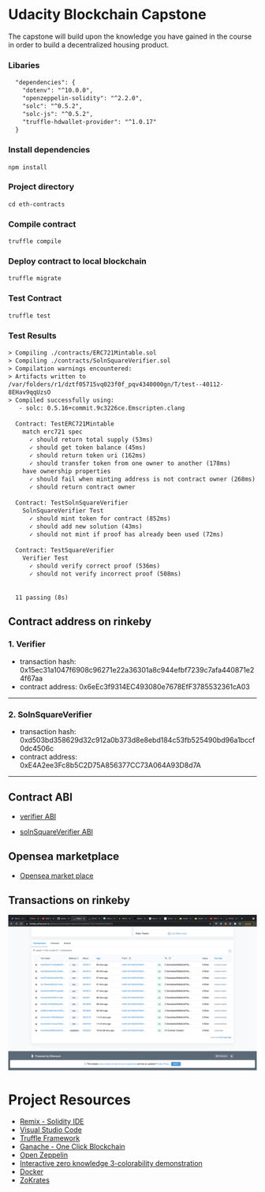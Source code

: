 # Udacity Blockchain Capstone

The capstone will build upon the knowledge you have gained in the course in order to build a decentralized housing product.

### Libaries

```
  "dependencies": {
    "dotenv": "^10.0.0",
    "openzeppelin-solidity": "^2.2.0",
    "solc": "^0.5.2",
    "solc-js": "^0.5.2",
    "truffle-hdwallet-provider": "^1.0.17"
  }
```

### Install dependencies

```
npm install
```

### Project directory

```
cd eth-contracts
```

### Compile contract

```
truffle compile
```

### Deploy contract to local blockchain

```
truffle migrate
```

### Test Contract

```
truffle test
```

### Test Results

```
> Compiling ./contracts/ERC721Mintable.sol
> Compiling ./contracts/SolnSquareVerifier.sol
> Compilation warnings encountered:
> Artifacts written to /var/folders/r1/dztf05715vq023f0f_pqv4340000gn/T/test--40112-8EHav9qqUzsO
> Compiled successfully using:
   - solc: 0.5.16+commit.9c3226ce.Emscripten.clang

  Contract: TestERC721Mintable
    match erc721 spec
      ✓ should return total supply (53ms)
      ✓ should get token balance (45ms)
      ✓ should return token uri (162ms)
      ✓ should transfer token from one owner to another (178ms)
    have ownership properties
      ✓ should fail when minting address is not contract owner (268ms)
      ✓ should return contract owner

  Contract: TestSolnSquareVerifier
    SolnSquareVerifier Test
      ✓ should mint token for contract (852ms)
      ✓ should add new solution (43ms)
      ✓ should not mint if proof has already been used (72ms)

  Contract: TestSquareVerifier
    Verifier Test
      ✓ should verify correct proof (536ms)
      ✓ should not verify incorrect proof (508ms)


  11 passing (8s)
```

## Contract address on rinkeby

### 1. Verifier

- transaction hash: 0x15ec31a1047f6908c96271e22a36301a8c944efbf7239c7afa440871e24f67aa
- contract address: 0x6eEc3f9314EC493080e7678EfF3785532361cA03

---

### 2. SolnSquareVerifier

- transaction hash: 0xd503bd358629d32c912a0b373d8e8ebd184c53fb525490bd96a1bccf0dc4506c
- contract address: 0xE4A2ee3Fc8b5C2D75A856377CC73A064A93D8d7A

---

## Contract ABI

- [verifier ABI](https://github.com/lavikara/real-estate-marketplace/blob/master/eth-contracts/artefacts/verifier.json)

- [solnSquareVerifier ABI](https://github.com/lavikara/real-estate-marketplace/blob/master/eth-contracts/artefacts/solnSquareVerifier.json)

## Opensea marketplace

- [Opensea market place](https://testnets.opensea.io/collection/lavi-token-v2)

## Transactions on rinkeby

![truffle test](eth-contracts/images/transactions.png)

# Project Resources

- [Remix - Solidity IDE](https://remix.ethereum.org/)
- [Visual Studio Code](https://code.visualstudio.com/)
- [Truffle Framework](https://truffleframework.com/)
- [Ganache - One Click Blockchain](https://truffleframework.com/ganache)
- [Open Zeppelin ](https://openzeppelin.org/)
- [Interactive zero knowledge 3-colorability demonstration](http://web.mit.edu/~ezyang/Public/graph/svg.html)
- [Docker](https://docs.docker.com/install/)
- [ZoKrates](https://github.com/Zokrates/ZoKrates)
